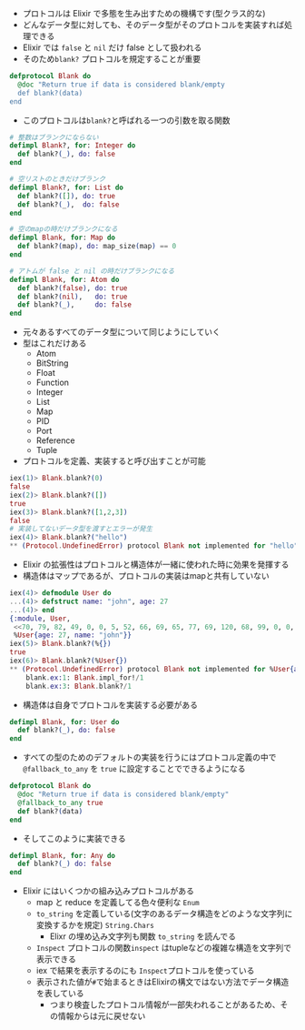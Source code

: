 - プロトコルは Elixir で多態を生み出すための機構です(型クラス的な)
- どんなデータ型に対しても、そのデータ型がそのプロトコルを実装すれば処理できる
- Elixir では ``false`` と ``nil`` だけ false として扱われる
- そのため``blank?`` プロトコルを規定することが重要

``` elixir
defprotocol Blank do
  @doc "Return true if data is considered blank/empty
  def blank?(data)
end
```

- このプロトコルは``blank?``と呼ばれる一つの引数を取る関数

``` elixir
# 整数はブランクにならない
defimpl Blank?, for: Integer do
  def blank?(_), do: false
end

# 空リストのときだけブランク
defimpl Blank?, for: List do
  def blank?([]), do: true
  def blank?(_),  do: false
end

# 空のmapの時だけブランクになる
defimpl Blank, for: Map do
  def blank?(map), do: map_size(map) == 0
end

# アトムが false と nil の時だけブランクになる
defimpl Blank, for: Atom do
  def blank?(false), do: true
  def blank?(nil),   do: true
  def blank?(_),     do: false
end
```

- 元々あるすべてのデータ型について同じようにしていく
- 型はこれだけある
    - Atom
    - BitString
    - Float
    - Function
    - Integer
    - List
    - Map
    - PID
    - Port
    - Reference
    - Tuple
- プロトコルを定義、実装すると呼び出すことが可能

``` elixir
iex(1)> Blank.blank?(0)
false
iex(2)> Blank.blank?([])
true
iex(3)> Blank.blank?([1,2,3])
false
# 実装してないデータ型を渡すとエラーが発生
iex(4)> Blank.blank?("hello")
** (Protocol.UndefinedError) protocol Blank not implemented for "hello"
```

- Elixir の拡張性はプロトコルと構造体が一緒に使われた時に効果を発揮する
- 構造体はマップであるが、プロトコルの実装はmapと共有していない

``` elixir
iex(4)> defmodule User do
...(4)> defstruct name: "john", age: 27
...(4)> end
{:module, User,
 <<70, 79, 82, 49, 0, 0, 5, 52, 66, 69, 65, 77, 69, 120, 68, 99, 0, 0, 0, 133, 131, 104, 2, 100, 0, 14, 101, 108, 105, 120, 105, 114, 95, 100, 111, 99, 115, 95, 118, 49, 108, 0, 0, 0, 4, 104, 2, ...>>,
 %User{age: 27, name: "john"}}
iex(5)> Blank.blank?(%{})
true
iex(6)> Blank.blank?(%User{})
** (Protocol.UndefinedError) protocol Blank not implemented for %User{age: 27, name: "john"}
    blank.ex:1: Blank.impl_for!/1
    blank.ex:3: Blank.blank?/1
```

- 構造体は自身でプロトコルを実装する必要がある

``` elixir
defimpl Blank, for: User do
  def blank?(_), do: false
end
```
- すべての型のためのデフォルトの実装を行うにはプロトコル定義の中で``@fallback_to_any`` を ``true`` に設定することでできるようになる

``` elixir
defprotocol Blank do
  @doc "Return true if data is considered blank/empty"
  @fallback_to_any true
  def blank?(data)
end
```

- そしてこのように実装できる

``` elixir
defimpl Blank, for: Any do
  def blank?(_) do: false
end
```

- Elixir にはいくつかの組み込みプロトコルがある
    - map と reduce を定義してる色々便利な ``Enum``
    - ``to_string`` を定義している(文字のあるデータ構造をどのような文字列に変換するかを規定) ``String.Chars``
        - Elixr の埋め込み文字列も関数 ``to_string`` を読んでる
    - ``Inspect`` プロトコルの関数``inspect`` はtupleなどの複雑な構造を文字列で表示できる
    - iex で結果を表示するのにも ``Inspect``プロトコルを使っている
    - 表示された値が``#``で始まるときはElixirの構文ではない方法でデータ構造を表している
        -  つまり検査したプロトコル情報が一部失われることがあるため、その情報からは元に戻せない
